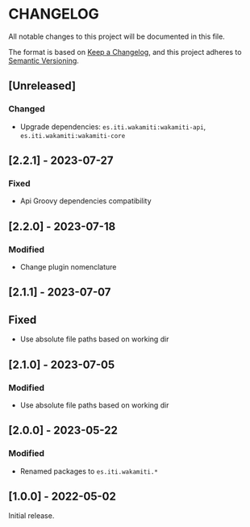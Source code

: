 # CHANGELOG

All notable changes to this project will be documented in this file.

The format is based on [Keep a Changelog][1],
and this project adheres to [Semantic Versioning][2].

## [Unreleased]

### Changed
- Upgrade dependencies: `es.iti.wakamiti:wakamiti-api`, `es.iti.wakamiti:wakamiti-core`

## [2.2.1] - 2023-07-27

### Fixed

- Api Groovy dependencies compatibility

## [2.2.0] - 2023-07-18

### Modified

- Change plugin nomenclature



## [2.1.1] - 2023-07-07

## Fixed

- Use absolute file paths based on working dir

## [2.1.0] - 2023-07-05

### Modified

- Use absolute file paths based on working dir

## [2.0.0] - 2023-05-22

### Modified

- Renamed packages to ```es.iti.wakamiti.*```

## [1.0.0] - 2022-05-02

Initial release.


[1]: <https://keepachangelog.com>
[2]: <https://semver.org>